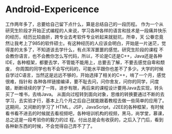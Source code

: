 # Android-Expericence

工作两年多了，总要给自己留下点什么，算是总结自己的一段历程。
    作为一个从研究生阶段才开始正式编程的人来说，学习各种各样的语言和技术是一段痛并快乐的经历，经历比较曲折，跨专业去考软件专业听起来就挺坑，所幸，天
公眷恋竟然让我考上了985的软件硕士。有这种经历的人应该会明白，开始是一片迷茫，觉得差的太多了，不知道该去学什么，有点浑浑噩噩的感觉。研究生阶段的课程
不会教你语言，也不会教你怎么写代码，所以，不论是C还是C++，Java还是各种IDE，各种框架，都要去学，不管能不能用上，总要去了解，不要去感觉自卑和颓废，
你周围的同学也有不会写代码的，可能水平跟你也差不了多少。大学的时候自学过C语言，当然这是远远不够的，开始选择了相关的C++，啃了一个月，感觉很难，指针和
各种各样链接编译，要不耻去问，问你舍友，问你的同学，问度娘，断断续续的学了一阵，进步有限，再后来的课程设计要用Java去实现，转头买了一堆书，去啃Java。
    从面向过程转到面向对象，思维的转换要通过不断的去学习，去实验才行，基本上几个月之后自己就能跟着教程去做一些简单的应用了。这期间，又间断的学习了   HTML，JSP，JavaScript，J2EE的各种框架，有时候看书看不进去的时候就去看视频吧，各种培训机构的视频，黑马，尚学堂，慕课，总之这是一段考验你的毅力的过  程。付出总是会有收获的，之后入了门后，看到各种新东西的时候，不会觉得自己弄不了了。
 
  
